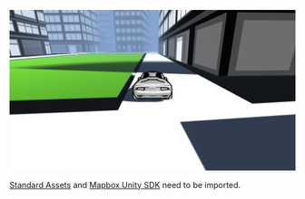 ![](screen.png)

[Standard Assets](https://assetstore.unity.com/packages/essentials/asset-packs/standard-assets-32351) and [Mapbox Unity SDK](https://www.mapbox.com/unity/) need to be imported.
